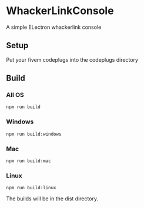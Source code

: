 # WhackerLinkConsole
A simple ELectron whackerlink console

## Setup
Put your fivem codeplugs into the codeplugs directory

## Build

### All OS
`npm run build`
### Windows
`npm run build:windows`
### Mac
`npm run build:mac`
### Linux
`npm run build:linux`

The builds will be in the dist directory.

